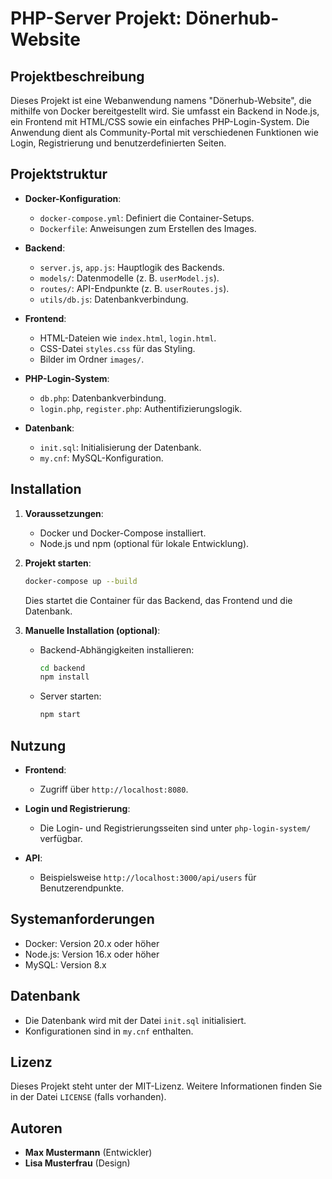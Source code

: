# PHP-Server Projekt: Dönerhub-Website

## Projektbeschreibung
Dieses Projekt ist eine Webanwendung namens "Dönerhub-Website", die mithilfe von Docker bereitgestellt wird. Sie umfasst ein Backend in Node.js, ein Frontend mit HTML/CSS sowie ein einfaches PHP-Login-System. Die Anwendung dient als Community-Portal mit verschiedenen Funktionen wie Login, Registrierung und benutzerdefinierten Seiten.

## Projektstruktur
- **Docker-Konfiguration**:
  - `docker-compose.yml`: Definiert die Container-Setups.
  - `Dockerfile`: Anweisungen zum Erstellen des Images.
  
- **Backend**:
  - `server.js`, `app.js`: Hauptlogik des Backends.
  - `models/`: Datenmodelle (z. B. `userModel.js`).
  - `routes/`: API-Endpunkte (z. B. `userRoutes.js`).
  - `utils/db.js`: Datenbankverbindung.

- **Frontend**:
  - HTML-Dateien wie `index.html`, `login.html`.
  - CSS-Datei `styles.css` für das Styling.
  - Bilder im Ordner `images/`.

- **PHP-Login-System**:
  - `db.php`: Datenbankverbindung.
  - `login.php`, `register.php`: Authentifizierungslogik.

- **Datenbank**:
  - `init.sql`: Initialisierung der Datenbank.
  - `my.cnf`: MySQL-Konfiguration.

## Installation
1. **Voraussetzungen**:
   - Docker und Docker-Compose installiert.
   - Node.js und npm (optional für lokale Entwicklung).

2. **Projekt starten**:
   ```bash
   docker-compose up --build
   ```
   Dies startet die Container für das Backend, das Frontend und die Datenbank.

3. **Manuelle Installation (optional)**:
   - Backend-Abhängigkeiten installieren:
     ```bash
     cd backend
     npm install
     ```
   - Server starten:
     ```bash
     npm start
     ```

## Nutzung
- **Frontend**:
  - Zugriff über `http://localhost:8080`.

- **Login und Registrierung**:
  - Die Login- und Registrierungsseiten sind unter `php-login-system/` verfügbar.

- **API**:
  - Beispielsweise `http://localhost:3000/api/users` für Benutzerendpunkte.

## Systemanforderungen
- Docker: Version 20.x oder höher
- Node.js: Version 16.x oder höher
- MySQL: Version 8.x

## Datenbank
- Die Datenbank wird mit der Datei `init.sql` initialisiert.
- Konfigurationen sind in `my.cnf` enthalten.

## Lizenz
Dieses Projekt steht unter der MIT-Lizenz. Weitere Informationen finden Sie in der Datei `LICENSE` (falls vorhanden).

## Autoren
- **Max Mustermann** (Entwickler)
- **Lisa Musterfrau** (Design)

